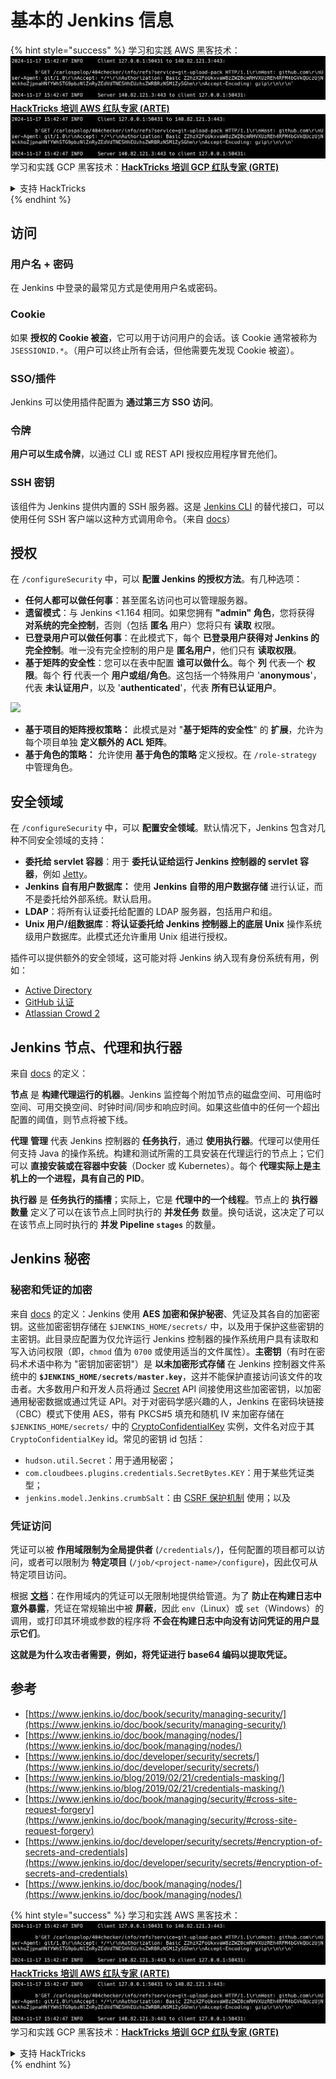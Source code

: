 # 基本的 Jenkins 信息

{% hint style="success" %}
学习和实践 AWS 黑客技术：<img src="../../.gitbook/assets/image (1).png" alt="" data-size="line">[**HackTricks 培训 AWS 红队专家 (ARTE)**](https://training.hacktricks.xyz/courses/arte)<img src="../../.gitbook/assets/image (1).png" alt="" data-size="line">\
学习和实践 GCP 黑客技术：<img src="../../.gitbook/assets/image (2).png" alt="" data-size="line">[**HackTricks 培训 GCP 红队专家 (GRTE)**<img src="../../.gitbook/assets/image (2).png" alt="" data-size="line">](https://training.hacktricks.xyz/courses/grte)

<details>

<summary>支持 HackTricks</summary>

* 查看 [**订阅计划**](https://github.com/sponsors/carlospolop)!
* **加入** 💬 [**Discord 群组**](https://discord.gg/hRep4RUj7f) 或 [**电报群组**](https://t.me/peass) 或 **在** **Twitter** 🐦 [**@hacktricks\_live**](https://twitter.com/hacktricks\_live)** 上关注我们。**
* **通过向** [**HackTricks**](https://github.com/carlospolop/hacktricks) 和 [**HackTricks Cloud**](https://github.com/carlospolop/hacktricks-cloud) github 仓库提交 PR 分享黑客技巧。

</details>
{% endhint %}

## 访问

### 用户名 + 密码

在 Jenkins 中登录的最常见方式是使用用户名或密码。

### Cookie

如果 **授权的 Cookie 被盗**，它可以用于访问用户的会话。该 Cookie 通常被称为 `JSESSIONID.*`。（用户可以终止所有会话，但他需要先发现 Cookie 被盗）。

### SSO/插件

Jenkins 可以使用插件配置为 **通过第三方 SSO 访问**。

### 令牌

**用户可以生成令牌**，以通过 CLI 或 REST API 授权应用程序冒充他们。

### SSH 密钥

该组件为 Jenkins 提供内置的 SSH 服务器。这是 [Jenkins CLI](https://www.jenkins.io/doc/book/managing/cli/) 的替代接口，可以使用任何 SSH 客户端以这种方式调用命令。（来自 [docs](https://plugins.jenkins.io/sshd/)）

## 授权

在 `/configureSecurity` 中，可以 **配置 Jenkins 的授权方法**。有几种选项：

* **任何人都可以做任何事**：甚至匿名访问也可以管理服务器。
* **遗留模式**：与 Jenkins <1.164 相同。如果您拥有 **"admin" 角色**，您将获得 **对系统的完全控制**，否则（包括 **匿名** 用户）您将只有 **读取** 权限。
* **已登录用户可以做任何事**：在此模式下，每个 **已登录用户获得对 Jenkins 的完全控制**。唯一没有完全控制的用户是 **匿名用户**，他们只有 **读取权限**。
* **基于矩阵的安全性**：您可以在表中配置 **谁可以做什么**。每个 **列** 代表一个 **权限**。每个 **行** 代表一个 **用户或组/角色**。这包括一个特殊用户 '**anonymous**'，代表 **未认证用户**，以及 '**authenticated**'，代表 **所有已认证用户**。

![](<../../.gitbook/assets/image (149).png>)

* **基于项目的矩阵授权策略：** 此模式是对 "**基于矩阵的安全性**" 的 **扩展**，允许为每个项目单独 **定义额外的 ACL 矩阵**。
* **基于角色的策略：** 允许使用 **基于角色的策略** 定义授权。在 `/role-strategy` 中管理角色。

## **安全领域**

在 `/configureSecurity` 中，可以 **配置安全领域**。默认情况下，Jenkins 包含对几种不同安全领域的支持：

* **委托给 servlet 容器**：用于 **委托认证给运行 Jenkins 控制器的 servlet 容器**，例如 [Jetty](https://www.eclipse.org/jetty/)。
* **Jenkins 自有用户数据库：** 使用 **Jenkins 自带的用户数据存储** 进行认证，而不是委托给外部系统。默认启用。
* **LDAP**：将所有认证委托给配置的 LDAP 服务器，包括用户和组。
* **Unix 用户/组数据库**：**将认证委托给 Jenkins 控制器上的底层 Unix** 操作系统级用户数据库。此模式还允许重用 Unix 组进行授权。

插件可以提供额外的安全领域，这可能对将 Jenkins 纳入现有身份系统有用，例如：

* [Active Directory](https://plugins.jenkins.io/active-directory)
* [GitHub 认证](https://plugins.jenkins.io/github-oauth)
* [Atlassian Crowd 2](https://plugins.jenkins.io/crowd2)

## Jenkins 节点、代理和执行器

来自 [docs](https://www.jenkins.io/doc/book/managing/nodes/) 的定义：

**节点** 是 **构建代理运行的机器**。Jenkins 监控每个附加节点的磁盘空间、可用临时空间、可用交换空间、时钟时间/同步和响应时间。如果这些值中的任何一个超出配置的阈值，则节点将被下线。

**代理** **管理** 代表 Jenkins 控制器的 **任务执行**，通过 **使用执行器**。代理可以使用任何支持 Java 的操作系统。构建和测试所需的工具安装在代理运行的节点上；它们可以 **直接安装或在容器中安装**（Docker 或 Kubernetes）。每个 **代理实际上是主机上的一个进程，具有自己的 PID**。

**执行器** 是 **任务执行的插槽**；实际上，它是 **代理中的一个线程**。节点上的 **执行器数量** 定义了可以在该节点上同时执行的 **并发任务** 数量。换句话说，这决定了可以在该节点上同时执行的 **并发 Pipeline `stages`** 的数量。

## Jenkins 秘密

### 秘密和凭证的加密

来自 [docs](https://www.jenkins.io/doc/developer/security/secrets/#encryption-of-secrets-and-credentials) 的定义：Jenkins 使用 **AES 加密和保护秘密**、凭证及其各自的加密密钥。这些加密密钥存储在 `$JENKINS_HOME/secrets/` 中，以及用于保护这些密钥的主密钥。此目录应配置为仅允许运行 Jenkins 控制器的操作系统用户具有读取和写入访问权限（即，`chmod` 值为 `0700` 或使用适当的文件属性）。**主密钥**（有时在密码术术语中称为 "密钥加密密钥"）是 **以未加密形式存储** 在 Jenkins 控制器文件系统中的 **`$JENKINS_HOME/secrets/master.key`**，这并不能保护直接访问该文件的攻击者。大多数用户和开发人员将通过 [Secret](https://javadoc.jenkins.io/byShortName/Secret) API 间接使用这些加密密钥，以加密通用秘密数据或通过凭证 API。对于对密码学感兴趣的人，Jenkins 在密码块链接（CBC）模式下使用 AES，带有 PKCS#5 填充和随机 IV 来加密存储在 `$JENKINS_HOME/secrets/` 中的 [CryptoConfidentialKey](https://javadoc.jenkins.io/byShortName/CryptoConfidentialKey) 实例，文件名对应于其 `CryptoConfidentialKey` id。常见的密钥 id 包括：

* `hudson.util.Secret`：用于通用秘密；
* `com.cloudbees.plugins.credentials.SecretBytes.KEY`：用于某些凭证类型；
* `jenkins.model.Jenkins.crumbSalt`：由 [CSRF 保护机制](https://www.jenkins.io/doc/book/managing/security/#cross-site-request-forgery) 使用；以及

### 凭证访问

凭证可以被 **作用域限制为全局提供者** (`/credentials/`)，任何配置的项目都可以访问，或者可以限制为 **特定项目** (`/job/<project-name>/configure`)，因此仅可从特定项目访问。

根据 [**文档**](https://www.jenkins.io/blog/2019/02/21/credentials-masking/)：在作用域内的凭证可以无限制地提供给管道。为了 **防止在构建日志中意外暴露**，凭证在常规输出中被 **屏蔽**，因此 `env`（Linux）或 `set`（Windows）的调用，或打印其环境或参数的程序将 **不会在构建日志中向没有访问凭证的用户显示它们**。

**这就是为什么攻击者需要，例如，将凭证进行 base64 编码以提取凭证。**

## 参考

* [https://www.jenkins.io/doc/book/security/managing-security/](https://www.jenkins.io/doc/book/security/managing-security/)
* [https://www.jenkins.io/doc/book/managing/nodes/](https://www.jenkins.io/doc/book/managing/nodes/)
* [https://www.jenkins.io/doc/developer/security/secrets/](https://www.jenkins.io/doc/developer/security/secrets/)
* [https://www.jenkins.io/blog/2019/02/21/credentials-masking/](https://www.jenkins.io/blog/2019/02/21/credentials-masking/)
* [https://www.jenkins.io/doc/book/managing/security/#cross-site-request-forgery](https://www.jenkins.io/doc/book/managing/security/#cross-site-request-forgery)
* [https://www.jenkins.io/doc/developer/security/secrets/#encryption-of-secrets-and-credentials](https://www.jenkins.io/doc/developer/security/secrets/#encryption-of-secrets-and-credentials)
* [https://www.jenkins.io/doc/book/managing/nodes/](https://www.jenkins.io/doc/book/managing/nodes/)

{% hint style="success" %}
学习和实践 AWS 黑客技术：<img src="../../.gitbook/assets/image (1).png" alt="" data-size="line">[**HackTricks 培训 AWS 红队专家 (ARTE)**](https://training.hacktricks.xyz/courses/arte)<img src="../../.gitbook/assets/image (1).png" alt="" data-size="line">\
学习和实践 GCP 黑客技术：<img src="../../.gitbook/assets/image (2).png" alt="" data-size="line">[**HackTricks 培训 GCP 红队专家 (GRTE)**<img src="../../.gitbook/assets/image (2).png" alt="" data-size="line">](https://training.hacktricks.xyz/courses/grte)

<details>

<summary>支持 HackTricks</summary>

* 查看 [**订阅计划**](https://github.com/sponsors/carlospolop)!
* **加入** 💬 [**Discord 群组**](https://discord.gg/hRep4RUj7f) 或 [**电报群组**](https://t.me/peass) 或 **在** **Twitter** 🐦 [**@hacktricks\_live**](https://twitter.com/hacktricks\_live)** 上关注我们。**
* **通过向** [**HackTricks**](https://github.com/carlospolop/hacktricks) 和 [**HackTricks Cloud**](https://github.com/carlospolop/hacktricks-cloud) github 仓库提交 PR 分享黑客技巧。

</details>
{% endhint %}
